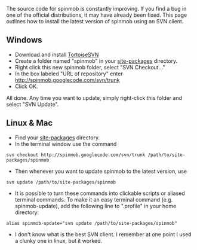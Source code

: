 The source code for spinmob is constantly improving. If you find a bug in one of the official distributions, it may have already been fixed. This page outlines how to install the latest version of spinmob using an SVN client.

## Windows ##

  * Download and install [TortoiseSVN](http://tortoisesvn.tigris.org/)
  * Create a folder named "spinmob" in your [site-packages](SitePackages.md) directory.
  * Right click this new spinmob folder, select "SVN Checkout..."
  * In the box labeled "URL of repository" enter http://spinmob.googlecode.com/svn/trunk
  * Click OK.

All done. Any time you want to update, simply right-click this folder and select "SVN Update".

## Linux & Mac ##

  * Find your [site-packages](SitePackages.md) directory.
  * In the terminal window use the command
```
svn checkout http://spinmob.googlecode.com/svn/trunk /path/to/site-packages/spinmob
```
  * Then whenever you want to update spinmob to the latest version, use
```
svn update /path/to/site-packages/spinmob
```
  * It is possible to turn these commands into clickable scripts or aliased terminal commands. To make it an easy terminal command (e.g. spinmob-update), add the following line to ".profile" in your home directory:
```
alias spinmob-update="svn update /path/to/site-packages/spinmob"
```

  * I don't know what is the best SVN client. I remember at one point I used a clunky one in linux, but it worked.